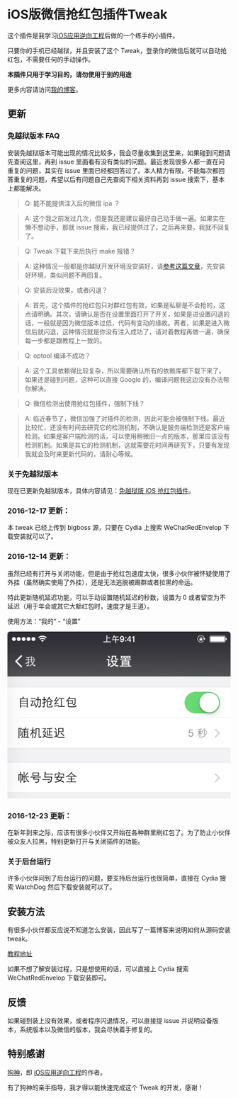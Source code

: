# iOS版微信抢红包插件Tweak

这个插件是我学习[iOS应用逆向工程](https://www.amazon.cn/gp/product/B00VFDVY7E/ref=as_li_tf_tl?ie=UTF8&camp=536&creative=3200&creativeASIN=B00VFDVY7E&linkCode=as2&tag=buginux-23)后做的一个练手的小插件。

只要你的手机已经越狱，并且安装了这个 Tweak，登录你的微信后就可以自动抢红包，不需要任何的手动操作。

**本插件只用于学习目的，请勿使用于别的用途**

更多内容请访问[我的博客](http://www.swiftyper.com)。


## 更新

### 免越狱版本 FAQ

安装免越狱版本可能出现的情况比较多，我会尽量收集到这里来，如果碰到问题请先查阅这里，再到 issue 里面看有没有类似的问题。最近发现很多人都一直在问重复的问题，其实在 issue 里面已经都回答过了。本人精力有限，不能每次都回答重复的问题，希望以后有问题自己先查阅下相关资料再到 issue 搜索下，基本上都能解决。

> Q: 能不能提供注入后的微信 ipa ？

> A: 这个我之前发过几次，但是我还是建议最好自己动手做一遍。如果实在懒不想动手，那就 issue 搜索，我已经提供过了，之后再来要，我就不回复了。

> Q: Tweak 下载下来后执行 make 报错？

> A: 这种情况一般都是你越狱开发环境没安装好，请[参考这篇文章](http://www.swiftyper.com/2016/01/25/ios-tweak-install-guide/)，先安装好环境，类似问题不再回复。

> Q: 安装后没效果，或者闪退？

> A: 首先，这个插件的抢红包只对群红包有效，如果是私聊是不会抢的，这点请明确。其次，请确认是否在设置里面打开了开关，如果是进设置闪退的话，一般就是因为微信版本过低，代码有变动的缘故。再者，如果是进入微信后就闪退，这种情况就是你没有注入成功了，请对着教程再做一遍，确保每一步都是跟教程上一致的。

> Q: optool 编译不成功？

> A: 这个工具依赖得比较复杂，所以需要确认所有的依赖库都下载下来了。如果还是碰到问题，这种可以直接 Google 的，编译问题我这边没有办法帮你解决。

> Q: 微信检测出使用抢红包插件，强制下线？

> A: 临近春节了，微信加强了对插件的检测，因此可能会被强制下线。最近比较忙，还没有时间去研究它的检测机制，不确认是服务端检测还是客户端检测。如果是客户端检测的话，可以使用稍微旧一点的版本，那里应该没有检测机制。如果是其它的检测机制，这就需要花时间再研究下，只要有发现我就会及时来更新代码的，请耐心等候。

### 关于免越狱版本

现在已更新免越狱版本，具体内容请见：[免越狱版 iOS 抢红包插件](http://www.swiftyper.com/2016/12/26/wechat-redenvelop-tweak-for-non-jailbroken-iphone)。

### 2016-12-17 更新：

本 tweak 已经上传到 bigboss 源，只要在 Cydia 上搜索 WeChatRedEnvelop 下载安装就可以了。

### 2016-12-14 更新：

虽然已经有打开与关闭功能，但是由于抢红包速度太快，很多小伙伴被怀疑使用了外挂（虽然确实使用了外挂），还是无法逃脱被踢群或者拉黑的命运。

特此更新随机延迟功能，可以手动设置随机延迟的秒数，设置为 0 或者留空为不延迟（用于年会或其它大额红包时，速度才是王道）。

使用方法：“我的” - “设置”

![RedEnvelopDelay](./ScreenShots/RedEnvelopDelayNew.png)

### 2016-12-23 更新：

在新年到来之际，应该有很多小伙伴又开始在各种群里刷红包了。为了防止小伙伴被众友人拉黑，特别更新打开与关闭插件的功能。

### 关于后台运行

许多小伙伴问到了后台运行的问题，要支持后台运行也很简单，直接在 Cydia 搜索 WatchDog 然后下载安装就可以了。


## 安装方法

有很多小伙伴都反应说不知道怎么安装，因此写了一篇博客来说明如何从源码安装 tweak。

[教程地址](http://www.swiftyper.com/2016/01/25/ios-tweak-install-guide/)

如果不想了解安装过程，只是想使用的话，可以直接上 Cydia 搜索 WeChatRedEnvelop 下载安装即可。

## 反馈

如果碰到装上没有效果，或者程序闪退情况，可以直接提 issue 并说明设备版本，系统版本以及微信的版本，我会尽快着手修复的。

## 特别感谢

[狗神](https://github.com/iosre)，即 [iOS应用逆向工程](https://www.amazon.cn/gp/product/B00VFDVY7E/ref=as_li_tf_tl?ie=UTF8&camp=536&creative=3200&creativeASIN=B00VFDVY7E&linkCode=as2&tag=buginux-23)的作者。

有了狗神的亲手指导，我才得以能快速完成这个 Tweak 的开发，感谢！


